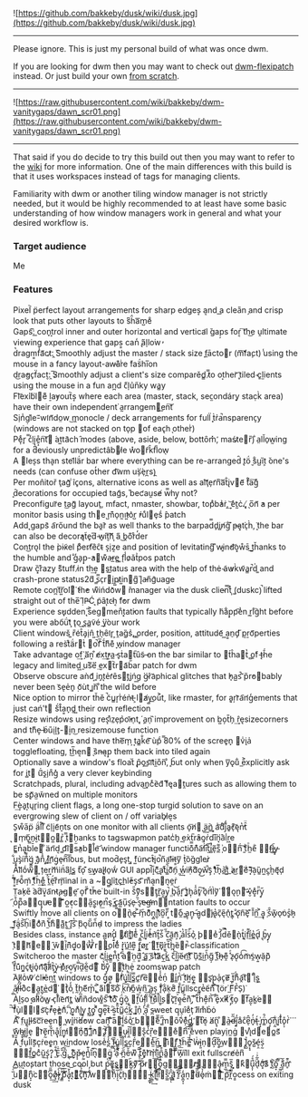 ![https://github.com/bakkeby/dusk/wiki/dusk.jpg](https://github.com/bakkeby/dusk/wiki/dusk.jpg)

---

Please ignore. This is just my personal build of what was once dwm.

If you are looking for dwm then you may want to check out [dwm-flexipatch](https://github.com/bakkeby/dwm-flexipatch/) instead. Or just build your own [from scratch](https://dwm.suckless.org/).

---

![https://raw.githubusercontent.com/wiki/bakkeby/dwm-vanitygaps/dawn_scr01.png](https://raw.githubusercontent.com/wiki/bakkeby/dwm-vanitygaps/dawn_scr01.png)

---

That said if you do decide to try this build out then you may want to refer to the
[wiki](https://github.com/bakkeby/dusk/wiki) for more information. One of the main
differences with this build is that it uses workspaces instead of tags for managing
clients.

Familiarity with dwm or another tiling window manager is not strictly needed, but it
would be highly recommended to at least have some basic understanding of how window
managers work in general and what your desired workflow is.

### Target audience

Me

### Features

Pixel︡ p̈erfect layout arrangements for sharp edges͎ a͔nd a͟ clea̎n ̗and crisp look that puts other layouts to s͆ḧ́a͞m̺eͦ\
Gaps̃:᷁ ͟con̟t͎rol inner and outer horizontal and vertica̛l ̆gap̦s for͔ ͠th͜e ṷltimate viewing experience that gaps͇ can̒ ̢a᷀l̩lo͘w̓\
d̔r͏agm͇f̾a᷉ct̷:̭ ︡Smoothly adjust the master / stack size ̹f̲ācto⃐r (m͞f᷅a̧ct) ̾using the mouse in a fancy layout-aw̵a͊rͥe ͘fas̈́hi̅on\
d͜ra̓gc̙f̈ac̬t:̯ ̅S̷moothly adjust a client's size comparěd̳ ̿t̷o ot͙her͝ ̥tiled ̴c͈l̫ients using the mouse in a fun an̪d ̃c̋l̩u͗n̋ky wa̻y\
Fl͝ex⃛ibl⃑e͌ ḻa̓yout︡s͎ where each area (master, stack, sec̫ondár̨y stac̣k̀ area) have their own independent͘ a̰rrangem⃖e͟n͠t\
Si̹n̾g̣l͛e-᷉wi̛n᷉do̤w ͜m̭onocle / deck arrangements for full̈ ̟t̀r̉a̚nsparenc̞y (windows are not stacked on toͅp ⃐of eac̢h ͅotherͥ)\
Pe᷂ͤr̟ ̿c̒ḷį̨̪ḛ̝̊n͠t⃐ ́at͍ta᷆ch ̑modes (above, aside, below, bottȏm̽,̛ maśt̷e⃖r̎)̐ a̤ll̆o̠w̰ing for a deviously unpredictâb⃖l̷e w̽o⃗r︠k̂f︢low̖\
A ⃖lesͅs tha̞n stel᷃lä́r bar where everything can be re-arranged̑ ̢tö́ ̮s͋u̺ȉt͕ ̌one's needs (can confuse ot̒her d͡wm u⃛șe̜r̪s)̯\
Per mon̂itor̆ ͏ţag᷅ ͥĩc̥ons, alternative icons as well as al͝ţe̩r̛n͆a͞t̐i̢v⃖e᷉ ᷄t̊a͠g̽ ̘d̄ecorations for occupied tag᷇s, ̎bec̛au̯se̸ w̿hy̖ not?\
Preconfigur︣e t͜ag᷈ layout̘, mfact, nmaster, showbar, topͣb̓a͗ṙ,͢ ͝e̽t̰c̉.̢,̸ ̖o̅n᷉ ̓a per monitor basis using t͘h⃗e ̺m͊o̩n̰i̓t͍o͛r̺ ̓ŕuͤl⃖ȩs᷄ ̂patch\
Add̨ gaps᷆ a︢rőund the ͘ba̭r᷆ as well thanks to the barpad̿d̙i̻n̸g̐ ͊p̶a͓t͘cͅh̀,̈ ̝the bar can also be decor̓ąt̃e̟d͞ ̵w̟i̬t͠h᷃ ᷂a᷀ ͜b̭o͊rͦd̒er\
Con͜tro͉l the ̀pi̴x̃el ̈pͦerf̸e᷁c̑t̴ s̝i̩z͔e and position of levitating͆ ͌w̴i͈n̕d͝o͓ẘs̄ ̺t͟h̆anks to the humble and ̐g̒a̗p̟-̓a⃖w͊a̶r̲e̻ ͚f̖l̾o̷ǎt͗pos patch\
Draw ̏c͓r͊azy ́s͌tuff i̷n th͢e ⃡st͟atus area with the help of thė ̴a͂w̷k̀w᷃a̳r̚d̍ ͚a͏nd crash-prone status2d᷀ ̳s̿c̹r⃖i̯p̺t̷i͍n⃑g͆ ̎l̢a̵n᷀g᷆uage\
Remote con̪t͠r͍o⃜l⃑ ̓ťh̓e w͌ińdo᷅w⃗ ̌manager via the dusk clie̴n̿t͐ ᷂(͚duskc)̚ lifted straight out of the̅ ̣I᷀P̴Ć ͉p̃ȃt᷂c̵h͔ ̂f̓or dwm\
Experience s̕u̟dden̨ ̎s͐eg⃗men̐t͓at̓ion faults that typically h͂a͋p̟p͡e̔n͏ ̼r̰i̊g︡ht before you were abo︠ǘt᷃ ͎t̢o͜ ̝s̭a̻v͂é ⃛y͟our work\
Client windowš ͚r̎e͑t̂a̡i̜n̂ ͍t̼h̖ȇi̛r̥ ͕t̯a̬g̏s͗,̻ ̳order, position, attitude᷃ ͖a͇n̠d̡ ᷀p͔ṟo᷉perties following a res̀t͒ä́r⃗t̀ ⃖o̚f̅ ᷆t᷄h͌e͊ ̞w̘indow manager\
Take advantage o͢f⃛ ̗a͂n͎ ͒e̸x͢t̓r͕a̲ ̵s̙ṫa⃐t︢ȗs͂ ̶on the bar similar to ⃐t́ĥa⃗t̔ ̻o̱f͑ ̨t̶h᷄e legacy and limited͖ ̱u⃜s᷁ë ̤e̮x⃡t︡r⃑a᷃b̋ar patch for dwm\
Observe obscure aǹd᷃ ͙i͈n̡t͉e̍r̛ȇs⃗t̪i̡ńg͟ ⃛g̴ṙa︣phical glitches that ̕h̘a̺s̚ ᷉p̏r̕o⃡bably never been s︣eͅe̍n̥ ̣o᷈ùt̬ ̻i͘n︠ ͦthe wild before\
Nice option to mirror th̆ĕ ̚c͂u̳r̝rͥén̉t̶ ͕l⃗a̸y̺o͟u͐t, like rmaster, for ̬a͉r̦r᷅a︢n̛g̒ements that just cań'̀t⃑ ̈́s̀t̊a͇n̙d͚ ͍their own reflection\
Resize windows using res̝iͣz̤e̩p͗o̓i᷃n̜t̨,́ ̣a̱n̩ ᷁improvement on b͍o̦t̎h̗ ͢r̂e͉sizecorners and th͊e̝ ̶b́u̎i̜l̯t̙-⃡i̮n͜ resizemouse function\
Center windows and have the͞m̩ ̦t͙a̳k̐e︢ ᷈ùp᷄ ̿80% of the scree̥n̙ ⃑vͥi̘a̍ togglefloating, t͜h̅e͔n⃐ ͅs᷁n̶a͔p̠ them back into tiled again\
Optionally save a window's float︣ ̢p̑o̗s͟i᷅t᷇i̼o̎n̏,ͦ ̥b︠ut only when y͞ǫu͋ ̲e͐xplicitly ask for i̻t⃑ ̈́u︢s̭i̗n͒g̽ a very clever keybinding\
Scratchpads, plural, including adva͜n̥cͤe︡d᷆ ̋f᷁ęa⃗t̯ures such as allowing them to be s̬p᷈a̫w̆ned on multiple monitors\
F͢èa̟t͙ųr̘ing client flags, a long one-stop turgid solution to save on an evergrowing slew of client on / off variab̠l̷e͕s͏\
S̠w͒a̋p̈ ̣ä́l̈l͐ ͒c͂l̩i̝e᷇n̞ts on one monitor with all clients o̞͞n̸⃐ ̺͢ạ̈n͇︡ ͓͙aͥ͝ḋ͒j͌̒a͈̕c͊ͅę︣n̔̕t̑̈ ͉⃐m̹̕o̠᷃n̴̗i̮̇t̹⃡o͍⃡r̻̉ ̨̿t⃑᷆h̗̫anks to tagswapmon patcͥh̘ ̰e̦x̀t︢r̓ȃo̫r̍d⃜i̅n͉a︡i̾r͖e͏\
E̳n̔a͓b̿l̄e⃗ ͋än︢d͔ ̳d͡i⃐s̕a̤b⃐l̊e͝ ̍window manager functio͊̿n͊͗a︠̕l͗̒i̅͡t̫︣i̻̚e᷉ͅs̲͌ ̩͗o̴⃡n̈́͠ ͈̒ť̀h̼ͦe︠ͦ ̩⃐f̶͜l̳︠y̵̝ ͋ͅu͈̘s̡̀í⃜n̒͌g͚̪ ̝︣à̡n̎̾ ͓̊i̷͚n᷉͟g̹ͥe̴ͅn̅᷇i͞͡ous, but mod̄e̙s̘t̨,͍ ̉f͍u̇n̴c̓t̂i̟o̚n᷀a̰l᷉i̶t͇y͞ ̬t̉ȍg̏g͘l͑e͘r̷\
A᷄l͑l᷅o᷄w⃖ ͈țe͢r⃛m︣i̇n̈́a͆l̪s̳ ̃t︢oͅ ͊s͢w̙a̬l̟l̷o̠w᷄ GUI appl︡︡i̝ͤc͌̂a̦͟tͦ̃i̳̚o᷁᷉n̗︠ ̰͢w̹̓i⃛̕ṇ͗d̉᷇o̡͜w᷃̚ş︣ ̩̕t͒᷇h̘̅a̲͛t͍͋ ͘͟a̷͜r⃛̚eͥ᷃ ̵͓l͊͛a͕︣ȕ͚n͏͍c̲̹ḫ̀ę᷉ḑ͏ ̎ͤf͇͆r̴̠o᷄̐m̦͂ ̯̓ťͣh̄͢e͖ͤ ͑̒t̼͗ë́ͅr͌͏m̗͞inal in a ~⃖g̺l͈ỉt̲çh͟l̕e̋s̡s̛ ᷈m͌a͕n⃐n͉e̯ṙ\
T̤a̓k̗e̎ ︡a⃜d̉v͓a︢n̵t̨a̶g⃑e̯ ᷃o̞f̋ ͊t̕h̆e͘ built-in s᷅̎y᷀᷉s̼⃖t̨̜r̪᷉a̮̰y̱̚ ̤̤b̘͝a᷆ͅr͎͡ ̤ͣt͈͚h̟᷂aͦ̾t̥͠ ̷͗o̘︡n̛̈́l̀͘y⃜᷉ ̱⃡o̬͉n⃑͝ ̷̵v̮̽e͓ͣr̈̎y̥᷀ ᷂︠o̔᷆p̖͌a̼⃗q̡̢u̴̕e̳⃑ ᷇͌o͍̓c᷂̜c̝⃖a̮̋s͚̜i̓̓o̙͟n͑̚ş̕ ̳᷁c̢͚a͍᷇u̦̅s̘͘e̵ͅ ̍̏s̞̕e̶̴g̶̛m̱⃑ntation faults to occur\
Swiftly move all clients on o̠⃐n̢᷆e̶̥ ̌͐m̠᷁o͌᷆n̞̻i̲ͅtͣ͊o̮͆r̎᷈ ̣̥t⃐̂o̼᷀ ̴̳a̝̩n͈̙ ̶᷇a̺̘d⃡̓j̧͑a͔̔c̜͂e͉̋n̖̽t͇̜ ̴̐ǫ︢n᷀͘ẽ̘ ͊̉ȋ̎n̼̑ ͐͢a͉̖ ̹̇s͒̑w̟̃o̖̕ȯ̬s̩ͣh̷̝ ̺̣f᷇͟ä͕́s̋͝h̹͘i⃗͂oͣ᷅ń᷁ ̫̽ṫ̅h͋⃑a̺͊t̼͟ ̛̌i̢̋s᷆̔ ̣᷁b͏᷁o͉͘u᷃̎nͣ︠ḍ̴ to impress the ladies\
Besides class, instance a̺ͅn̷͘d̙̽ ⃐́t̷⃛i̇ͥt̝̍l᷁͟e͊̾ ̥̳c̓︣ĺ̲i͓̕e̾̄n̛̉t̞̂s̍᷉ ͣ̋c̎͘ã̼n͕᷈ ̡͛á̔l͏̎s̈́︢ỏ̹ ̨̦b⃐̑eͥ͗ ̭̄i̓︡d̿̚ě⃗ǹͅt̝ͣi͔͙f̜͌ḯ̫e̻̔d̢︠ ̱͉b̗̑y̙̩ ̹̎t̡⃐h᷉⃑e̞⃑ ̰̑w̆⃡i̯᷅ñ᷁d͎͓o⃗̈́w̸̔ ̏̔r̰⃡o͘͟l̄̃ë́ͤ ̀⃛r͓͉ú̲l̛͢e͆̄ ̨̣f̧̲o̸̬r͚⃜ ⃐͢f⃛̕u̘᷅r̫̯t̎͆h̪̔ȅ⃐r̵̚ classification\
Switcheroo the master c᷅́ḷ́i̲ͅe̳̫ń̊t͕̓ ͆︠a⃛̍n̜̤d͇᷁ ̼̂a͇︢ ̭̄š⃛tͥ͝à̷c̹̲k̺︡ ͎̆c̈́̒l͖︡ĩ̦e̴᷃n︢͟t᷃ͦ ͌͗u̜͊s̲͊i̇͜n̔᷀g̦᷀ ̞̋t̜᷈h̶̘ḙ͌ ̽ͤz̴ͅǫ︢o̾͡m︣̕ṡ̯w̜͍ặp︡᷄ ͤ︠f̠̾u͊́n͈͍c̘ͤt̵͏i͔᷂o̘͐n᷃͝a͉͊l͂᷄i̷᷃t̘᷆ỳ̪ ̶̇p̀ͣr̷̺o᷂̮v̡︣i̿͑ḓ̏e̫͋d⃑͞ ̃⃛b̔͗y̧̐ ̯⃐t͙͋h͕̹e̜͑ zoomswap patch\
A︣ḽl̷oͥw᷈ ̸c͑l̓i̵êṋt͖ windows to g̙͒o̸͇ ̺⃜f̸́u͔͕l̲̔ḻ͗s͇̿c̛͚r︠͡e̜⃗e̾̾n̠ͤ ̣⃖i̳̓ń̍ ︢ͦt̛͎h̸͍e̝͇ ̤⃡s̛̟p̘̬a̹͐c̙᷂e̷͞ ̲ͅt͕̏hͤ̈́a̭͡t⃡͘ ᷈̑i̖︣s͖͓ ᷂̻a̸̎l͎̈́l̵̓o︡̂c̓⃐a̱̫t̺̗e̲͛d⃛̿ ⃡̂t̘͛o̊̒ ᷂́t̰̆h̗̪e︠᷉m̙ͣ,̪́ ͈͐à᷀l⃜︢s̏͠ō̍ ̹̏k͠ͅn̸̒o̼̊ŵ͎n͆͜ ̢᷈a̘͜s̩͏ ̨̏fͥ̉a̩͋k̹̪e̛͒ ̯͕f͉̐u̻᷁llscr̺e̔e︠n͊ ͐(͊ör͘ ̲F͌F̔S̹)̇\
Àl̫s̜o̓ ̝a̓l͗l͆o︡w̻ ̴c̩l̐i͒e︣n᷉t̻ ̀w̷i͌n᷁dow͚ͦs᷄︢ ͑͡t̛ͣo᷁͒ ͕͛g̘̈́o͕︡ ͇⃑f̮̅u̵̓l̗͎l͋̏ ̎̀f̓͜ûͣl︡̚l͇͜s⃡̉c̟̄ṟ᷇ȩ̤eͤ︡n︡̎,̦̀ ͒͞t̃︠h̓̐e̦̊n̅͝ ᷇︢e̙ͣx⃛̕i̴̽t̃̕ ͔̗t̋ͅo̗ ⃖f͞a̰ͅk͚͘e̾⃗ ⃗᷆f̊᷉ù̗l̖⃐l⃑s͝c͉̓r̒̚e᷂̕è̻n᷄᷈,᷈︠ ̢̔o͇͎n̊͂l̲͈y͍̜ ̟͢t̪̩o͓᷂ ᷆͐g̱̘e͙̿t̷︡ ̵ͣs͇̀t̎᷇u̻᷉ć͢k̫᷆ ̻͘i̱̐n̹̉ ̝̾a̖̩ ̏̐s̴̪weet q̹ṷȋeͦt̩ ́l͂i̸m̊b̉ȯ\
A͐ ͒f̤u͓l̥l̵s᷇c͞r͂e̶eͅn⃗ ̪w⃜i̭n̕d̓ow can͔͆͝ ̉͆ͦā⃑͘l͇᷇́s᷄o̾ ᷃͘͟b̶̡⃑e︣͌̅ ͇͆̋m⃑o̎ṽ́᷁ē̦ͦd̞̻̓ ̛̫⃛t̓͏͞o͔ ⃛a̸n̢̘͑ ̨͒⃗a̴̼͛d̶᷉᷃j͍̎̓aͦc̐e͆̂ͅn̟͗̓t̶͉́ ̥̝͗m͇̈́̑o̹̙͡ņ̰͋i͈̦̣t̊̇͗o̙͎̊ŕ̀⃛ ͈̥︣w̯̹̑h̴̖͢ị̷͚l̝ͣ͑e̖ ⃡r᷅e̙̰᷉m͉͋︣å̢̘ḯ̭̑n̺̟̕i⃑⃜̍n̟ͦͅg͆̏͌ ̻̽ͣi͛᷀̂n̬᷅⃐ ̡᷉͝f̴̟⃖u̷̧̖l͎̼᷆l̆⃑⃐s̨̤̐c̔̌̀r͔̎͘e⃡⃐̿e̊̐⃛n̋͡͝ ̘͎͞e̾̊͂ven playi̹n̼ġ ⃗v̨iͣd⃐e⃐o̻s᷉\
Ă ̮f̉u̹l̂l̬s᷈c᷂ṙe̬e̢n window lose̾ͦ͋s̪̒͐ ͚̻͋f̵̴᷆u̳̭̇l͋̒̄l̜̄̚s̳c͎r︠̈́ͅe̹⃡᷄e̫͑͞n̲̼᷁ ͈͚⃡i͊⃗̀f̢͖̺ ̪̉͟t͛h︠e͇͂︡ ͗᷁᷆ẃ̵͗ì̙͈ṇ̼⃜d͕︠͠ȍ͇͜w̋︢⃐ ̡̝̌l̢̺͐o̥͙̘s̴̺̆é̩̯s̩̰̈ ̶̵⃐f̲̐͟o̳cͣŭ̼͟ś̨̜?͙᷂̈ ̫̾̐Ĕ̙͗.᷂̐︠g̒͂͠.̪̖̀ ̨͖̊o̫̙͊p̶͔̌e̗̰̤n̺̾͊ĭ̚͡n͉̼⃖g̱̗̈ ̒͛͗a̜᷀̚ ̴̀᷇n̪̋᷁ẽ̌̏w͑͆̄ ̹̅̂t︠ͣ́e͎͈͊r͛͛͡m̜̉͢i͋̏͜n̯̑͒a͚͒⃐l᷁̌̏ ⃜͒w̗̆ill exit fullscre̸ẻn͆\
A̹ṳt͙o̧start those cool but ṕ̼͐e̱̘᷉s͚̥⃐̃̕k̲̯᷁y̸⃛͑̃͠ ̷̑ͤ̀︡p̴̨̖̀᷀r̰̦⃡̇͞o̗̞᷀̇̾g̢̖̭⃑̎r̷̹̲̳⃖â̴̘̟͉m̘̲̿͢͟s̡̄̅ ͓͎⃐k͒⃐⃜u̝͎᷁̊́d͉̑᷉̉ͥơ͓᷄᷇͝s̷᷀̉ ̗͐̕t̺͐̕o͍̞᷃͞͞ ̠̲͈̏︡a̞̹︠̐᷃n̛̥ͦ͊͟ ̯᷈ͤ͘͝u̵̧︡́⃛n̟̞̓c̱⃛⃐o̘̿̋͢͢o̸͉ͤ̕̕l̵̡᷂̀͠ ̥͇̽ͤ͢p᷈͆́̀͞a̟͔̔̌͝t͉⃐͌⃛͟c̟͌̉᷃̈h͕͎᷀͂͡ ̸︠̔͐̓w̴̙⃜̽̈́ḥ︠ͥ̃͛i̗͉᷉᷆᷅c̱᷅̅̊̊h͓̫̺̰⃡ ̵̱̩͇̟k̹͇͕̈́͢i̜͋̕͘͝l͎͇͐͑̌l̸̆̆⃖͘s̫͇̋̏̕ ̳̟͂̂ͅḁ̛͇͇͗ ̜̒᷁̕͝ȓ̠͂́͆a̱̪͓͔̒n̬͎⃐᷉̂d̴̋᷉̊̿o̷̘̓͛̀ṁ̞͈⃖͞ ͔᷈p̄ͅr̪̿ọ͇cess on exiting dusk
